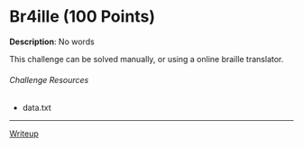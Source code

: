 # Br4ille (100 Points)
**Description**: No words


This challenge can be solved manually, or using a online braille translator.

###### Challenge Resources
- data.txt

---

[Writeup](./writeup/WRITEUP.md)

